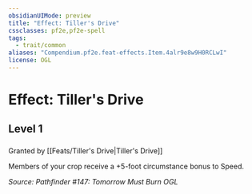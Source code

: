 ```yaml
---
obsidianUIMode: preview
title: "Effect: Tiller's Drive"
cssclasses: pf2e,pf2e-spell
tags:
  - trait/common
aliases: "Compendium.pf2e.feat-effects.Item.4alr9e8w9H0RCLwI"
license: OGL
---
```

# Effect: Tiller's Drive
## Level 1
### 






Granted by [[Feats/Tiller's Drive|Tiller's Drive]]

Members of your crop receive a +5-foot circumstance bonus to Speed.

*Source: Pathfinder #147: Tomorrow Must Burn*
*OGL*